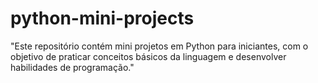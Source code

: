 # python-mini-projects
"Este repositório contém mini projetos em Python para iniciantes, com o objetivo de praticar conceitos básicos da linguagem e desenvolver habilidades de programação."
